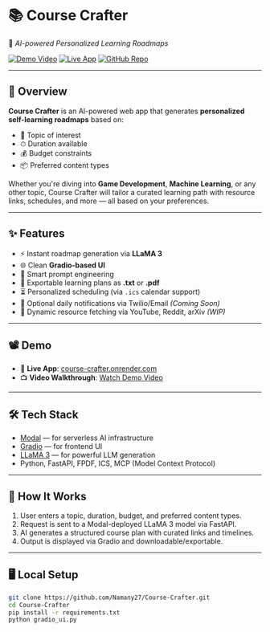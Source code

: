 # 📚 Course Crafter

🎯 *AI-powered Personalized Learning Roadmaps*

[![Demo Video](https://img.shields.io/badge/Watch-Demo-red?logo=youtube)](https://youtu.be/wfe3USWLW20?feature=shared)
[![Live App](https://img.shields.io/badge/Try-Live--Demo-brightgreen?logo=render)](https://course-crafter.onrender.com)
[![GitHub Repo](https://img.shields.io/badge/Source-Code-blue?logo=github)](https://github.com/Namany27/Course-Crafter)

---

## 🚀 Overview

**Course Crafter** is an AI-powered web app that generates **personalized self-learning roadmaps** based on:

- 🧠 Topic of interest  
- ⏱ Duration available  
- 💰 Budget constraints  
- 📦 Preferred content types

Whether you're diving into **Game Development**, **Machine Learning**, or any other topic, Course Crafter will tailor a curated learning path with resource links, schedules, and more — all based on your preferences.

---

## ✨ Features

- ⚡ Instant roadmap generation via **LLaMA 3**
- 🌐 Clean **Gradio-based UI**
- 🧩 Smart prompt engineering
- 📄 Exportable learning plans as **.txt** or **.pdf**
- ⏳ Personalized scheduling (via `.ics` calendar support)
- 🔔 Optional daily notifications via Twilio/Email *(Coming Soon)*
- 🔎 Dynamic resource fetching via YouTube, Reddit, arXiv *(WIP)*

---

## 📽 Demo

- 🔗 **Live App**: [course-crafter.onrender.com](https://course-crafter.onrender.com)  
- 📺 **Video Walkthrough**: [Watch Demo Video](https://youtu.be/wfe3USWLW20?feature=shared)

---

## 🛠 Tech Stack

- [Modal](https://modal.com/) — for serverless AI infrastructure  
- [Gradio](https://gradio.app/) — for frontend UI  
- [LLaMA 3](https://llama.meta.com/) — for powerful LLM generation  
- Python, FastAPI, FPDF, ICS, MCP (Model Context Protocol)

---

## 🧪 How It Works

1. User enters a topic, duration, budget, and preferred content types.
2. Request is sent to a Modal-deployed LLaMA 3 model via FastAPI.
3. AI generates a structured course plan with curated links and timelines.
4. Output is displayed via Gradio and downloadable/exportable.

---

## 🖥 Local Setup

```bash
git clone https://github.com/Namany27/Course-Crafter.git
cd Course-Crafter
pip install -r requirements.txt
python gradio_ui.py